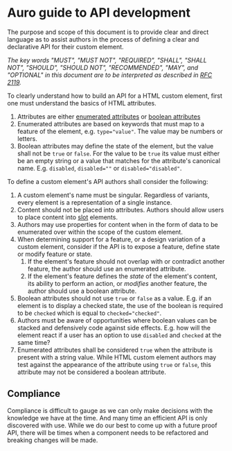 # Auro guide to API development

The purpose and scope of this document is to provide clear and direct language as to assist authors in the process of defining a clear and declarative API for their custom element.

_The key words "MUST", "MUST NOT", "REQUIRED", "SHALL", "SHALL NOT", "SHOULD", "SHOULD NOT", "RECOMMENDED", "MAY", and "OPTIONAL" in this document are to be interpreted as described in [RFC 2119](https://datatracker.ietf.org/doc/html/rfc2119)._

To clearly understand how to build an API for a HTML custom element, first one must understand the basics of HTML attributes.

1. Attributes are either [enumerated attributes](https://html.spec.whatwg.org/multipage/common-microsyntaxes.html#keywords-and-enumerated-attributes) or [boolean attributes](https://html.spec.whatwg.org/multipage/common-microsyntaxes.html#boolean-attributes)
1. Enumerated attributes are based on keywords that must map to a feature of the element, e.g. `type="value"`. The value may be numbers or letters.
1. Boolean attributes may define the state of the element, but the value shall not be `true` or `false`. For the value to be `true` its value must either be an empty string or a value that matches for the attribute's canonical name. E.g. `disabled`, `disabled=""` or `disabled="disabled"`.

To define a custom element's API authors shall consider the following:

1. A custom element's name must be singular. Regardless of variants, every element is a representation of a single instance.
1. Content should not be placed into attributes. Authors should allow users to place content into [slot](https://developer.mozilla.org/en-US/docs/Web/HTML/Element/slot) elements.
1. Authors may use properties for content when in the form of data to be enumerated over within the scope of the custom element.
1. When determining support for a feature, or a design variation of a custom element, consider if the API is to expose a feature, define state or modify feature or state.
   1. If the element's feature should not overlap with or contradict another feature, the author should use an enumerated attribute.
   1. If the element's feature defines the _state_ of the element's content, its ability to perform an action, or _modifies_ another feature, the author should use a boolean attribute.
1. Boolean attributes should not use `true` or `false` as a value. E.g. if an element is to display a checked state, the use of the boolean is required to be `checked` which is equal to `checked="checked"`.
1. Authors must be aware of opportunities where boolean values can be stacked and defensively code against side effects. E.g. how will the element react if a user has an option to use `disabled` and `checked` at the same time?
1. Enumerated attributes shall be considered `true` when the attribute is present with a string value. While HTML custom element authors may test against the appearance of the attribute using `true` or `false`, this attribute may not be considered a boolean attribute.

## Compliance

Compliance is difficult to gauge as we can only make decisions with the knowledge we have at the time. And many time an efficient API is only discovered with use. While we do our best to come up with a future proof API, there will be times when a component needs to be refactored and breaking changes will be made.
